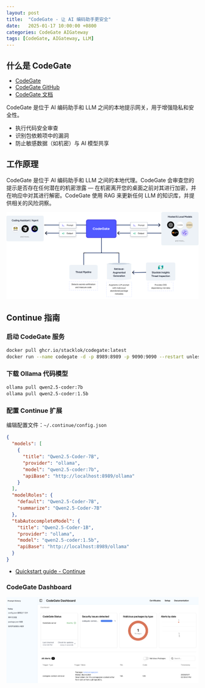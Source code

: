 ```yaml
---
layout: post
title:  "CodeGate - 让 AI 编码助手更安全"
date:   2025-01-17 10:00:00 +0800
categories: CodeGate AIGateway
tags: [CodeGate, AIGateway, LLM]
---
```


## 什么是 CodeGate
- [CodeGate](https://codegate.ai/)
- [CodeGate GitHub](https://github.com/stacklok/codegate)
- [CodeGate 文档](https://docs.codegate.ai/)

CodeGate 是位于 AI 编码助手和 LLM 之间的本地提示网关，用于增强隐私和安全性。
- 执行代码安全审查
- 识别包依赖项中的漏洞
- 防止敏感数据（如机密）与 AI 模型共享


## 工作原理

CodeGate 是位于 AI 编码助手和 LLM 之间的本地代理。CodeGate 会审查您的提示是否存在任何潜在的机密泄露 — 在机密离开您的桌面之前对其进行加密，并在响应中对其进行解密。CodeGate 使用 RAG 来更新任何 LLM 的知识库，并提供相关的风险洞察。

![](/images/2025/CodeGate/diagram.png)


## Continue 指南

### 启动 CodeGate 服务
```bash
docker pull ghcr.io/stacklok/codegate:latest
docker run --name codegate -d -p 8989:8989 -p 9090:9090 --restart unless-stopped ghcr.io/stacklok/codegate:latest
```

### 下载 Ollama 代码模型

```bash
ollama pull qwen2.5-coder:7b
ollama pull qwen2.5-coder:1.5b
```

### 配置 Continue 扩展

编辑配置文件：`~/.continue/config.json`

```json
{
  "models": [
    {
      "title": "Qwen2.5-Coder-7B",
      "provider": "ollama",
      "model": "qwen2.5-coder:7b",
      "apiBase": "http://localhost:8989/ollama"
    }
  ],
  "modelRoles": {
    "default": "Qwen2.5-Coder-7B",
    "summarize": "Qwen2.5-Coder-7B"
  },
  "tabAutocompleteModel": {
    "title": "Qwen2.5-Coder-1B",
    "provider": "ollama",
    "model": "qwen2.5-coder:1.5b",
    "apiBase": "http://localhost:8989/ollama"
  }
}
```

- [Quickstart guide - Continue](https://docs.codegate.ai/quickstart-continue)

### CodeGate Dashboard

![](/images/2025/CodeGate/dashboard.png)
